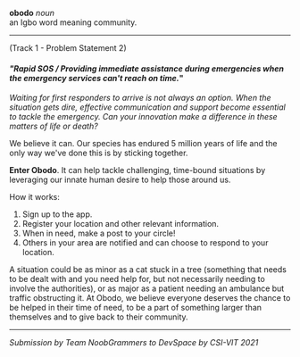 **obodo** _noun_  
an Igbo word meaning community.
***
(Track 1 - Problem Statement 2)
#### _"Rapid SOS / Providing immediate assistance during emergencies when the emergency services can't reach on time._"
_Waiting for first responders to arrive is not always an option. When the situation gets dire, effective communication and support become essential to tackle the emergency. Can your innovation make a difference in these matters of life or death?_

We believe it can.
Our species has endured 5 million years of life and the only way we've done this is by sticking together.

**Enter Obodo**. It can help tackle challenging, time-bound situations by leveraging our innate human desire to help those around us.

How it works:
1) Sign up to the app.
2) Register your location and other relevant information.
3) When in need, make a post to your circle!
4) Others in your area are notified and can choose to respond to your location.

A situation could be as minor as a cat stuck in a tree (something that needs to be dealt with and you need help for, but not necessarily needing to involve the authorities), or as major as a patient needing an ambulance but traffic obstructing it. At Obodo, we believe everyone deserves the chance to be helped in their time of need, to be a part of something larger than themselves and to give back to their community.
***
_Submission by Team NoobGrammers to DevSpace by CSI-VIT 2021_
